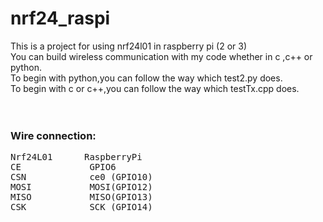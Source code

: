 # nrf24_raspi
This is a project for using nrf24l01 in raspberry pi (2 or 3)  
You can build wireless communication with my code whether in c ,c++ or python.  
To begin with python,you can follow the way which test2.py does.  
To begin with c or c++,you can follow the way which testTx.cpp does.  
<br>
<br>
### Wire connection:
<pre>
Nrf24L01      RaspberryPi      
CE             GPIO6  
CSN            ce0 (GPIO10)  
MOSI           MOSI(GPIO12)  
MISO           MISO(GPIO13)  
CSK            SCK (GPIO14)  
</pre>
